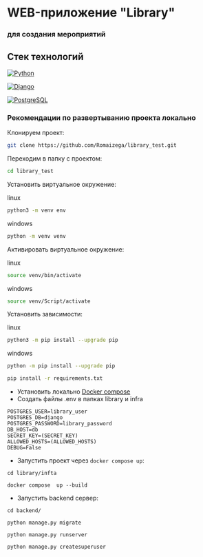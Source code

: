 # WEB-приложение "Library"
### для создания мероприятий


## Стек технологий
 [![Python](https://img.shields.io/badge/-Python-464646?style=flat&logo=Python&logoColor=e8b600&color=065535)](https://docs.python.org/release/3.9.10)

 [![Django](https://img.shields.io/badge/-Django-464646?style=flat&logo=Django&logoColor=56C0C0&color=065535 )](https://www.djangoproject.com/)

 [![PostgreSQL](https://img.shields.io/badge/-PostgreSQL-464646?style=flat&logo=PostgreSQL&logoColor=56C0C0&color=3d85c6)](https://www.postgresql.org/)


### Рекомендации по развертыванию проекта локально

Клонируем проект:

```bash
git clone https://github.com/Romaizega/library_test.git
```

Переходим в папку с проектом:

```bash
cd library_test
```

Установить виртуальное окружение:

linux
```bash
python3 -m venv env
```
windows
```bash
python -m venv venv
```
Активировать виртуальное окружение:

linux
```bash
source venv/bin/activate
```
windows
```bash
source venv/Script/activate
```
Установить зависимости:

linux
```bash
python3 -m pip install --upgrade pip
```
windows
```bash
python -m pip install --upgrade pip
```
```bash
pip install -r requirements.txt
```

+ Установить локально [Docker compose](https://www.docker.com/)
+ Создать файлы .env в папках library и infra 
```
POSTGRES_USER=library_user
POSTGRES_DB=django
POSTGRES_PASSWORD=library_password
DB_HOST=db
SECRET_KEY=(SECRET_KEY)
ALLOWED_HOSTS=(ALLOWED_HOSTS)
DEBUG=False
```
+ Запустить проект через `docker compose up`:
```shell script
cd library/infta
```

```shell script
docker compose  up --build
```


+ Запустить backend сервер:
```shell script
cd backend/
```
```shell script
python manage.py migrate
```
```shell script
python manage.py runserver
```
```shell script
python manage.py createsuperuser